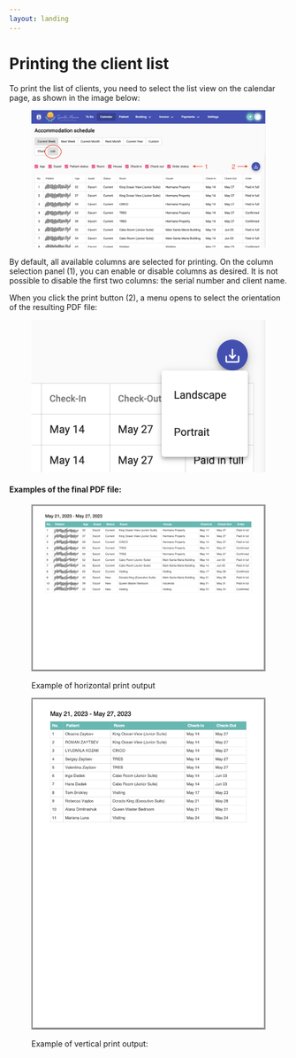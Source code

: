 ```yaml
---
layout: landing
---
```


# Printing the client list

To print the list of clients, you need to select the list view on the calendar page, as shown in the image below:

<figure><img src="../../../.gitbook/assets/Screenshot 2023-05-23 at 22.03.03.png" alt=""><figcaption></figcaption></figure>

By default, all available columns are selected for printing. On the column selection panel (1), you can enable or disable columns as desired. It is not possible to disable the first two columns: the serial number and client name.

When you click the print button (2), a menu opens to select the orientation of the resulting PDF file:

<figure><img src="../../../.gitbook/assets/image (1).png" alt=""><figcaption></figcaption></figure>

#### Examples of the final PDF file:

<figure><img src="../../../.gitbook/assets/Screenshot 2023-05-23 at 22.16.29.png" alt=""><figcaption><p>Example of horizontal print output</p></figcaption></figure>

<figure><img src="../../../.gitbook/assets/Screenshot 2023-05-23 at 22.16.57.png" alt=""><figcaption><p>Example of vertical print output:</p></figcaption></figure>
